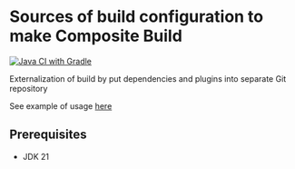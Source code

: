 
# Sources of build configuration to make Composite Build

[![Java CI with Gradle](https://github.com/andrei-punko/build-src-utils/actions/workflows/gradle.yml/badge.svg)](https://github.com/andrei-punko/build-src-utils/actions/workflows/gradle.yml)

Externalization of build by put dependencies and plugins into separate Git repository

See example of usage [here](https://github.com/andrei-punko/composite-build-usage-example)

## Prerequisites
- JDK 21
